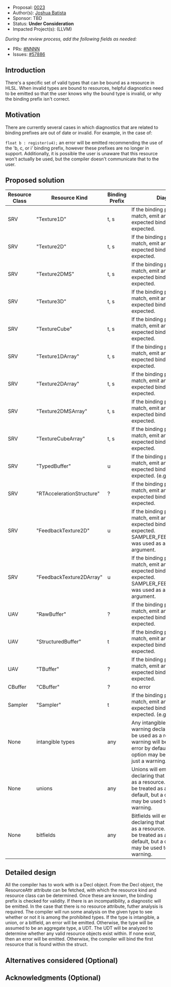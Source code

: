 * Proposal: [0023](0023-binding-prefixes.md)
* Author(s): [Joshua Batista](https://github.com/bob80905)
* Sponsor: TBD
* Status: **Under Consideration**
* Impacted Project(s): (LLVM)

*During the review process, add the following fields as needed:*

* PRs: [#NNNN](https://github.com/microsoft/DirectXShaderCompiler/pull/NNNN)
* Issues: [#57886](https://github.com/llvm/llvm-project/issues/57886)

## Introduction

There's a specific set of valid types that can be bound as a resource in HLSL.
When invalid types are bound to resources, helpful diagnostics need to be emitted
so that the user knows why the bound type is invalid, or why the binding prefix
isn't correct.

## Motivation

There are currently several cases in which diagnostics that are related to
binding prefixes are out of date or invalid. For example, in the case of:

`float b : register(u4);`
an error will be emitted recommending the use of the 'b, c, or i' binding
prefix, however these prefixes are no longer in support. Additionally,
it is possible the user is unaware that this resource won't actually be
used, but the compiler doesn't communicate that to the user.

## Proposed solution

| Resource Class | Resource Kind | Binding Prefix | Diagnostic |
|-|-|-|-|
| SRV | "Texture1D" | t, s | If the binding prefix doesn't match, emit an error that the expected binding prefix is expected. |
| SRV | "Texture2D" | t, s | If the binding prefix doesn't match, emit an error that the expected binding prefix is expected. |
| SRV | "Texture2DMS" | t, s | If the binding prefix doesn't match, emit an error that the expected binding prefix is expected. |
| SRV | "Texture3D" | t, s | If the binding prefix doesn't match, emit an error that the expected binding prefix is expected. |
| SRV | "TextureCube" | t, s | If the binding prefix doesn't match, emit an error that the expected binding prefix is expected. |
| SRV | "Texture1DArray" | t, s | If the binding prefix doesn't match, emit an error that the expected binding prefix is expected. |
| SRV | "Texture2DArray" | t, s | If the binding prefix doesn't match, emit an error that the expected binding prefix is expected. |
| SRV | "Texture2DMSArray" | t, s | If the binding prefix doesn't match, emit an error that the expected binding prefix is expected. |
| SRV | "TextureCubeArray" | t, s | If the binding prefix doesn't match, emit an error that the expected binding prefix is expected. |
| SRV | "TypedBuffer" | u | If the binding prefix doesn't match, emit an error that the expected binding prefix is expected. (e.g. RWBuffer) |
| SRV | "RTAccelerationStructure" | ? | If the binding prefix doesn't match, emit an error that the expected binding prefix is expected. |
| SRV | "FeedbackTexture2D" | u | If the binding prefix doesn't match, emit an error that the expected binding prefix is expected. SAMPLER_FEEDBACK_MIN_MIP was used as a template argument.|
| SRV | "FeedbackTexture2DArray" | u | If the binding prefix doesn't match, emit an error that the expected binding prefix is expected. SAMPLER_FEEDBACK_MIN_MIP was used as a template argument.|
| UAV | "RawBuffer" | ? | If the binding prefix doesn't match, emit an error that the expected binding prefix is expected. |
| UAV | "StructuredBuffer" | t | If the binding prefix doesn't match, emit an error that the expected binding prefix is expected. |
| UAV | "TBuffer" | ? | If the binding prefix doesn't match, emit an error that the expected binding prefix is expected. |
| CBuffer | "CBuffer" | ? | no error | c | If the binding prefix doesn't match, emit an error that the expected binding prefix is expected. |
| Sampler | "Sampler" | t | If the binding prefix doesn't match, emit an error that the expected binding prefix is expected. (e.g. sampler) |
| None | intangible types | any | Any intangible type will emit a warning declaring that it cannot be used as a resource. The warning will be treated as an error by default, but a compiler option may be used to treat it as just a warning. |
| None | unions| any | Unions will emit a warning declaring that it cannot be used as a resource. The warning will be treated as an error by default, but a compiler option may be used to treat it as just a warning. |
| None | bitfields | any | Bitfields will emit a warning declaring that it cannot be used as a resource. The warning will be treated as an error by default, but a compiler option may be used to treat it as just a warning. |

## Detailed design

All the compiler has to work with is a Decl object. From the Decl object, 
the ResourceAttr attribute can be fetched, with which the resource kind and 
resource class can be determined. Once these are known, the binding prefix is
checked for validity. If there is an incompatibility, a diagnostic will be
emitted. In the case that there is no resource attribute, futher analysis is
required. The compiler will run some analysis on the given type to see whether
or not it is among the prohibited types. If the type is intangible, a union,
or a bitfield, an error will be emitted. Otherwise, the type will be assumed
to be an aggregate type, a UDT. The UDT will be analyzed to determine whether
any valid resource objects exist within. If none exist, then an error will be 
emitted. Otherwise, the compiler will bind the first resource that is found
within the struct.

## Alternatives considered (Optional)

## Acknowledgments (Optional)

<!-- {% endraw %} -->